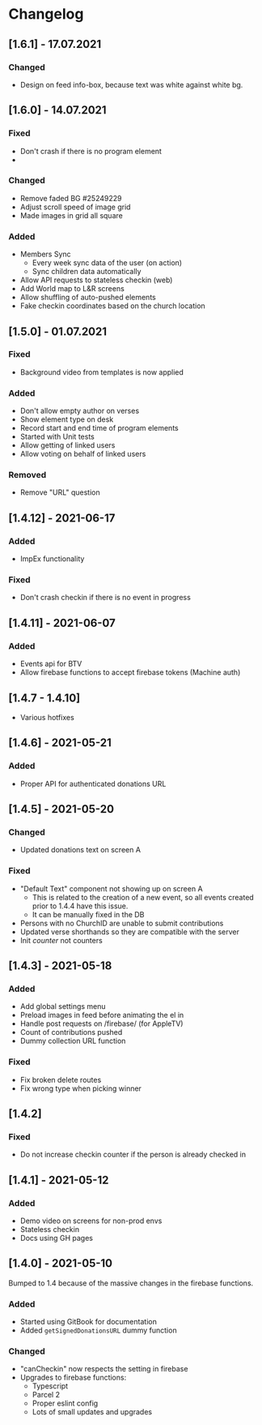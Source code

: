 # Changelog

## \[1.6.1\] - 17.07.2021

### Changed

* Design on feed info-box, because text was white against white bg.

## \[1.6.0\] - 14.07.2021

### Fixed

* Don't crash if there is no program element
* 
### Changed

* Remove faded BG #25249229
* Adjust scroll speed of image grid
* Made images in grid all square

### Added

* Members Sync
  * Every week sync data of the user (on action)
  * Sync children data automatically
* Allow API requests to stateless checkin (web)
* Add World map to L&R screens
* Allow shuffling of auto-pushed elements
* Fake checkin coordinates based on the church location

## \[1.5.0\] - 01.07.2021

### Fixed

* Background video from templates is now applied

### Added

* Don't allow empty author on verses
* Show element type on desk
* Record start and end time of program elements
* Started with Unit tests
* Allow getting of linked users
* Allow voting on behalf of linked users

### Removed

* Remove "URL" question

## \[1.4.12\] - 2021-06-17

### Added 

* ImpEx functionality

### Fixed

* Don't crash checkin if there is no event in progress

## \[1.4.11\] - 2021-06-07

### Added

* Events api for BTV
* Allow firebase functions to accept firebase tokens (Machine auth)

## \[1.4.7 - 1.4.10\]

* Various hotfixes

## \[1.4.6\] - 2021-05-21

### Added

* Proper API for authenticated donations URL

## \[1.4.5\] - 2021-05-20

### Changed

* Updated donations text on screen A

### Fixed

* "Default Text" component not showing up on screen A
  * This is related to the creation of a new event, so all events created prior to 1.4.4 have this issue.
  * It can be manually fixed in the DB
* Persons with no ChurchID are unable to submit contributions
* Updated verse shorthands so they are compatible with the server
* Init *counter* not counters

## \[1.4.3\] - 2021-05-18

### Added

* Add global settings menu
* Preload images in feed before animating the el in
* Handle post requests on /firebase/ (for AppleTV)
* Count of contributions pushed
* Dummy collection URL function

### Fixed

* Fix broken delete routes
* Fix wrong type when picking winner
 
## \[1.4.2\]

### Fixed

* Do not increase checkin counter if the person is already checked in

## \[1.4.1\] - 2021-05-12

### Added

* Demo video on screens for non-prod envs
* Stateless checkin
* Docs using GH pages


## \[1.4.0\] - 2021-05-10

Bumped to 1.4 because of the massive changes in the firebase functions.

### Added

* Started using GitBook for documentation
* Added `getSignedDonationsURL` dummy function

### Changed

* "canCheckin" now respects the setting in firebase
* Upgrades to firebase functions:
  * Typescript
  * Parcel 2
  * Proper eslint config
  * Lots of small updates and upgrades
